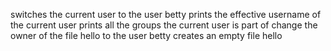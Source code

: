 switches the current user to the user betty
prints the effective username of the current user
prints all the groups the current user is part of
change the owner of the file hello to the user betty
creates an empty file hello
